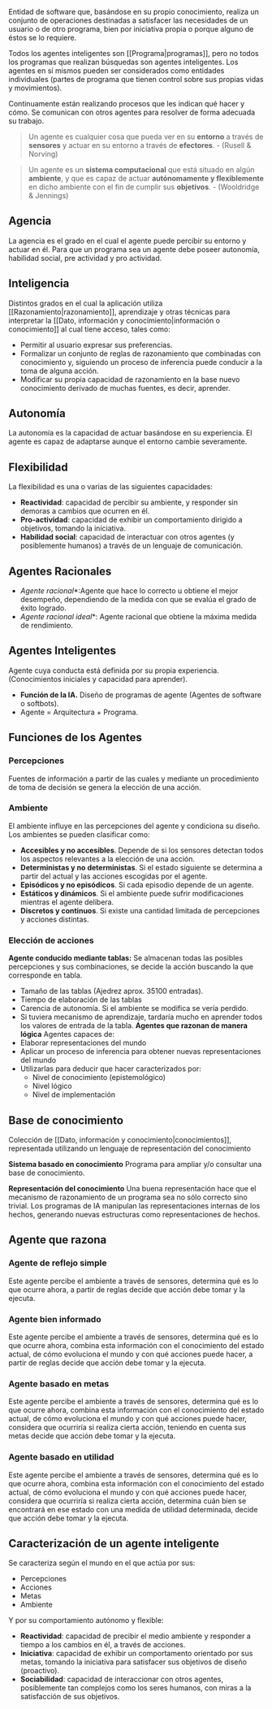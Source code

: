 Entidad de software que, basándose en su propio conocimiento, realiza un conjunto de operaciones destinadas a satisfacer las necesidades de un usuario o de otro programa, bien por iniciativa propia o porque alguno de éstos se lo requiere.

Todos los agentes inteligentes son [[Programa|programas]], pero no todos los programas que realizan búsquedas son agentes inteligentes. Los agentes en sí mismos pueden ser considerados como entidades individuales (partes de programa que tienen control sobre sus propias vidas y movimientos).

Continuamente están realizando procesos que les indican qué hacer y cómo. Se comunican con otros agentes para resolver de forma adecuada su trabajo.

> Un agente es cualquier cosa que pueda ver en su **entorno** a través de **sensores** y actuar en su entorno a través de **efectores**. - (Rusell & Norving)

> Un agente es un **sistema computacional** que está situado en algún **ambiente**, y que es capaz de actuar **autónomamente y flexiblemente** en dicho ambiente con el fin de cumplir sus **objetivos**. - (Wooldridge & Jennings)

## Agencia
La agencia es el grado en el cual el agente puede percibir su entorno y actuar en él. Para que un programa sea un agente debe poseer autonomía, habilidad social, pre actividad y pro actividad.

## Inteligencia
Distintos grados en el cual la aplicación utiliza [[Razonamiento|razonamiento]], aprendizaje y otras técnicas para interpretar la [[Dato, información y conocimiento|información o conocimiento]] al cual tiene acceso, tales como:
- Permitir al usuario expresar sus preferencias.
- Formalizar un conjunto de reglas de razonamiento que combinadas con conocimiento y, siguiendo un proceso de inferencia puede conducir a la toma de alguna acción.
- Modificar su propia capacidad de razonamiento en la base nuevo conocimiento derivado de muchas fuentes, es decir, aprender.

## Autonomía
La autonomía es la capacidad de actuar basándose en su experiencia. El agente es capaz de adaptarse aunque el entorno cambie severamente.

## Flexibilidad
La flexibilidad es una o varias de las siguientes capacidades:
- **Reactividad**: capacidad de percibir su ambiente, y responder sin demoras a cambios que ocurren en él.
- **Pro-actividad**: capacidad de exhibir un comportamiento dirigido a objetivos, tomando la iniciativa.
- **Habilidad social**: capacidad de interactuar con otros agentes (y posiblemente humanos) a través de un lenguaje de comunicación.

## Agentes Racionales
* *Agente racional**:Agente que hace lo correcto u obtiene el mejor desempeño, dependiendo de la medida con que se evalúa el grado de éxito logrado.
* *Agente racional ideal**: Agente racional que obtiene la máxima medida de rendimiento.

## Agentes Inteligentes
Agente cuya conducta está definida por su propia experiencia. (Conocimientos iniciales y capacidad para aprender).
* **Función de la IA.**  Diseño de programas de agente (Agentes de software o softbots).
*  Agente = Arquitectura + Programa.

## Funciones de los Agentes
### Percepciones
Fuentes de información a partir de las cuales y mediante un procedimiento de toma de decisión se genera la elección de una acción.

### Ambiente
El ambiente influye en las percepciones del agente y condiciona su diseño. Los ambientes se pueden clasificar como:
- **Accesibles y no accesibles**. Depende de si los sensores detectan todos los aspectos relevantes a la elección de una acción.
- **Deterministas y no deterministas**. Si el estado siguiente se determina a partir del actual y las acciones escogidas por el agente.
- **Episódicos y no episódicos**. Si cada episodio depende de un agente.
- **Estáticos y dinámicos**. Si el ambiente puede sufrir modificaciones mientras el agente delibera.
- **Discretos y continuos**. Si existe una cantidad limitada de percepciones y acciones distintas.

### Elección de acciones
**Agente conducido mediante tablas:**
Se almacenan todas las posibles percepciones y sus combinaciones, se decide la acción buscando la que corresponde en tabla. 
- Tamaño de las tablas (Ajedrez aprox. 35100 entradas).
- Tiempo de elaboración de las tablas
- Carencia de autonomía. Si el ambiente se modifica se vería perdido.
- Si tuviera mecanismo de aprendizaje, tardaría mucho en aprender todos los valores de entrada de la tabla.
**Agentes que razonan de manera lógica**
Agentes capaces de:
- Elaborar representaciones del mundo
- Aplicar un proceso de inferencia para obtener nuevas representaciones del mundo
- Utilizarlas para deducir que hacer caracterizados por:
	- Nivel de conocimiento (epistemológico)
	- Nivel lógico
	- Nivel de implementación

## Base de conocimiento
Colección de [[Dato, información y conocimiento|conocimientos]], representada utilizando un lenguaje de representación del conocimiento

**Sistema basado en conocimiento**
Programa para ampliar y/o consultar una base de conocimiento.

**Representación del conocimiento**
Una buena representación hace que el mecanismo de razonamiento de un programa sea no sólo correcto sino trivial.
Los programas de IA manipulan las representaciones internas de los hechos, generando nuevas estructuras como representaciones de hechos.

## Agente que razona
### Agente de reflejo simple
Este agente percibe el ambiente a través de sensores, determina qué es lo que ocurre ahora, a partir de reglas decide que acción debe tomar y la ejecuta.

### Agente bien informado
Este agente percibe el ambiente a través de sensores, determina qué es lo que ocurre ahora, combina esta información con el conocimiento del estado actual, de cómo evoluciona el mundo y con qué acciones puede hacer, a partir de reglas decide que acción debe tomar y la ejecuta.

### Agente basado en metas
Este agente percibe el ambiente a través de sensores, determina qué es lo que ocurre ahora, combina esta información con el conocimiento del estado actual, de cómo evoluciona el mundo y con qué acciones puede hacer, considera que ocurriría si realiza cierta acción, teniendo en cuenta sus metas decide que acción debe tomar y la ejecuta.

### Agente basado en utilidad
Este agente percibe el ambiente a través de sensores, determina qué es lo que ocurre ahora, combina esta información con el conocimiento del estado actual, de cómo evoluciona el mundo y con qué acciones puede hacer, considera que ocurriría si realiza cierta acción, determina cuán bien se encontrará en ese estado con una medida de utilidad determinada, decide que acción debe tomar y la ejecuta.

## Caracterización de un agente inteligente
Se caracteriza según el mundo en el que actúa por sus:
- Percepciones
- Acciones
- Metas
- Ambiente

Y por su comportamiento autónomo y flexible:
- **Reactividad**: capacidad de precibir el medio ambiente y responder a tiempo a los cambios en él, a través de acciones.
- **Iniciativa**: capacidad de exhibir un comportamento orientado por sus metas, tomando la iniciativa para satisfacer sus objetivos de diseño (proactivo).
- **Sociabilidad**: capacidad de interaccionar con otros agentes, posiblemente tan complejos como los seres humanos, con miras a la satisfacción de sus objetivos.